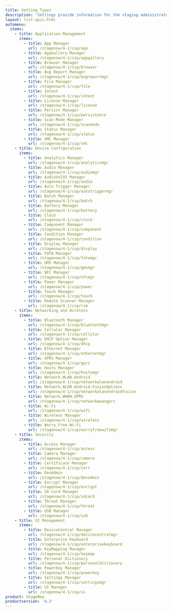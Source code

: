 ```yaml
---
title: Setting Types
description: 'Settings provide information for the staging administrator about how to configure and manage settings for use when creating profiles. Each Setting Type lists the parameters and functions available for configuring that particular group of settings.'
layout: list-apis.html
automenu:
  items:
    - title: Application Management
      items:
        - title: App Manager
          url: /stagenow/4-1/csp/app
        - title: AppGallery Manager
          url: /stagenow/4-1/csp/appgallery
        - title: Browser Manager
          url: /stagenow/4-1/csp/browser
        - title: Bug Report Manager
          url: /stagenow/4-1/csp/bugreportmgr
        - title: File Manager
          url: /stagenow/4-1/csp/file
        - title: Intent
          url: /stagenow/4-1/csp/intent
        - title: License Manager
          url: /stagenow/4-1/csp/license
        - title: Persist Manager
          url: /stagenow/4-1/csp/persistence
        - title: Scan Mode Manager
          url: /stagenow/4-1/csp/scanmode
        - title: Status Manager
          url: /stagenow/4-1/csp/status
        - title: XML Manager
          url: /stagenow/4-1/csp/xml
    - title: Device Configuration
      items:
        - title: Analytics Manager
          url: /stagenow/4-1/csp/analyticsmgr
        - title: Audio Manager
          url: /stagenow/4-1/csp/audiomgr
        - title: AudioVolUI Manager
          url: /stagenow/4-1/csp/audio
        - title: Auto Trigger Manager
          url: /stagenow/4-1/csp/autotriggermgr
        - title: Batch Manager
          url: /stagenow/4-1/csp/batch
        - title: Battery Manager
          url: /stagenow/4-1/csp/battery
        - title: Clock
          url: /stagenow/4-1/csp/clock
        - title: Component Manager
          url: /stagenow/4-1/csp/component
        - title: Condition Manager
          url: /stagenow/4-1/csp/condition
        - title: Display Manager
          url: /stagenow/4-1/csp/display
        - title: FOTA Manager
          url: /stagenow/4-1/csp/fotamgr
        - title: GMS Manager
          url: /stagenow/4-1/csp/gmsmgr
        - title: NFC Manager
          url: /stagenow/4-1/csp/nfcmgr
        - title: Power Manager
          url: /stagenow/4-1/csp/power
        - title: Touch Manager
          url: /stagenow/4-1/csp/touch
        - title: Remote Scanner Manager
          url: /stagenow/4-1/csp/rsm
    - title: Networking and Wireless
      items:
        - title: Bluetooth Manager
          url: /stagenow/4-1/csp/bluetoothmgr
        - title: Cellular Manager
          url: /stagenow/4-1/csp/cellular
        - title: DHCP Option Manager
          url: /stagenow/4-1/csp/dhcp
        - title: Ethernet Manager
          url: /stagenow/4-1/csp/ethernetmgr
        - title: GPRS Manager
          url: /stagenow/4-1/csp/gprs
        - title: Hosts Manager
          url: /stagenow/4-1/csp/hostsmgr
        - title: Network.WLAN.Android
          url: /stagenow/4-1/csp/networkwlanandroid
        - title: Network.WLAN.Android.FusionOptions
          url: /stagenow/4-1/csp/networkwlanandroidfusion
        - title: Network.WWAN.GPRS
          url: /stagenow/4-1/csp/networkwwangprs
        - title: Wi-Fi
          url: /stagenow/4-1/csp/wifi
        - title: Wireless Manager
          url: /stagenow/4-1/csp/wireless
        - title: Worry Free Wi-Fi
          url: /stagenow/4-1/csp/worryfreewifimgr
    - title: Security
      items:
        - title: Access Manager
          url: /stagenow/4-1/csp/access
        - title: Camera Manager
          url: /stagenow/4-1/csp/camera
        - title: Certificate Manager
          url: /stagenow/4-1/csp/cert
        - title: DevAdmin
          url: /stagenow/4-1/csp/devadmin
        - title: Encrypt Manager
          url: /stagenow/4-1/csp/encrypt
        - title: SD Card Manager
          url: /stagenow/4-1/csp/sdcard
        - title: Threat Manager
          url: /stagenow/4-1/csp/threat
        - title: USB Manager
          url: /stagenow/4-1/csp/usb
    - title: UI Management
      items:
        - title: DeviceCentral Manager
          url: /stagenow/4-1/csp/devicecentralmgr
        - title: Enterprise Keyboard
          url: /stagenow/4-1/csp/enterprisekeyboard
        - title: KeyMapping Manager
          url: /stagenow/4-1/csp/keymap
        - title: Personal Dictionary
          url: /stagenow/4-1/csp/personaldictionary
        - title: PowerKey Manager
          url: /stagenow/4-1/csp/powerkey
        - title: Settings Manager
          url: /stagenow/4-1/csp/settingsmgr
        - title: UI Manager
          url: /stagenow/4-1/csp/ui
product: StageNow
productversion: '4.2'
---
```

